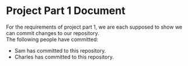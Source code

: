# Project Part 1 Document

For the requirements of project part 1, we are each supposed to show we can commit changes to our repository.  
The following people have committed:
 * Sam has committed to this repository.
 * Charles has committed to this repository.
